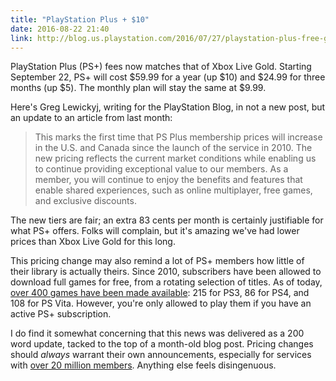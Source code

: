 ```yaml
---
title: "PlayStation Plus + $10"
date: 2016-08-22 21:40
link: http://blog.us.playstation.com/2016/07/27/playstation-plus-free-games-for-august-2016/
---
```

PlayStation Plus (PS+) fees now matches that of Xbox Live Gold. Starting September 22, PS+ will cost $59.99 for a year (up $10) and $24.99 for three months (up $5). The monthly plan will stay the same at $9.99.

Here's Greg Lewickyj, writing for the PlayStation Blog, in not a new post, but an update to an article from last month: 

> This marks the first time that PS Plus membership prices will increase in the U.S. and Canada since the launch of the service in 2010. The new pricing reflects the current market conditions while enabling us to continue providing exceptional value to our members. As a member, you will continue to enjoy the benefits and features that enable shared experiences, such as online multiplayer, free games, and exclusive discounts. 

The new tiers are fair; an extra 83 cents per month is certainly justifiable for what PS+ offers. Folks will complain, but it's amazing we've had lower prices than Xbox Live Gold for this long. 

This pricing change may also remind a lot of PS+ members how little of their library is actually theirs. Since 2010, subscribers have been allowed to download full games for free, from a rotating selection of titles. As of today, [over 400 games have been made available][ps wiki]: 215 for PS3, 86 for PS4, and 108 for PS Vita. However, you're only allowed to play them if you have an active PS+ subscription. 

I do find it somewhat concerning that this news was delivered as a 200 word update, tacked to the top of a month-old blog post. Pricing changes should _always_ warrant their own announcements, especially for services with [over 20 million members][gs]. Anything else feels disingenuous.

[gs]:http://www.gamespot.com/articles/heres-how-many-ps-plus-subscribers-there-are/1100-6441361/
[ps wiki]:https://en.wikipedia.org/wiki/List_of_Instant_Game_Collection_games_(North_America)